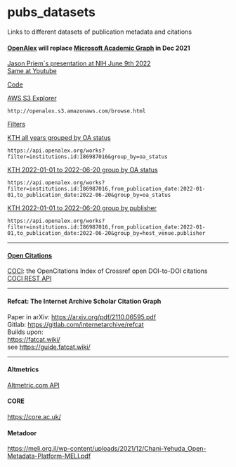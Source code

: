 # pubs_datasets

Links to different datasets of publication metadata and citations

#### [OpenAlex](https://openalex.org/) will replace [Microsoft Academic Graph](https://www.microsoft.com/en-us/research/project/academic/articles/microsoft-academic-to-expand-horizons-with-community-driven-approach/) in Dec 2021   

[Jason Priem´s presentation at NIH June 9th 2022](https://videocast.nih.gov/watch=45658)    
[Same at Youtube](https://www.youtube.com/watch?v=LBfBBQ9_KTk)    

[Code](https://github.com/ourresearch)    

[AWS S3 Explorer](http://openalex.s3.amazonaws.com/browse.html)
````
http://openalex.s3.amazonaws.com/browse.html
````
[Filters](https://docs.openalex.org/api/get-lists-of-entities/filter-entity-lists)

[KTH all years grouped by OA status](https://api.openalex.org/works?filter=institutions.id:I86987016&group_by=oa_status) 
````
https://api.openalex.org/works?filter=institutions.id:I86987016&group_by=oa_status
````
[KTH 2022-01-01 to 2022-06-20 group by OA status](https://api.openalex.org/works?filter=institutions.id:I86987016,from_publication_date:2022-01-01,to_publication_date:2022-06-20&group_by=oa_status)  
````
https://api.openalex.org/works?filter=institutions.id:I86987016,from_publication_date:2022-01-01,to_publication_date:2022-06-20&group_by=oa_status
````
[KTH 2022-01-01 to 2022-06-20 group by publisher](https://api.openalex.org/works?filter=institutions.id:I86987016,from_publication_date:2022-01-01,to_publication_date:2022-06-20&group_by=host_venue.publisher)    
````
https://api.openalex.org/works?filter=institutions.id:I86987016,from_publication_date:2022-01-01,to_publication_date:2022-06-20&group_by=host_venue.publisher
````

-------------------------

#### [Open Citations](https://opencitations.net/)    
[COCI](https://opencitations.net/index/coci): the OpenCitations Index of Crossref open DOI-to-DOI citations     
[COCI REST API](https://opencitations.net/index/coci/api/v1)

-------------------------

#### Refcat: The Internet Archive Scholar Citation Graph      
Paper in arXiv: https://arxiv.org/pdf/2110.06595.pdf     
Gitlab: https://gitlab.com/internetarchive/refcat     
Builds upon:    
https://fatcat.wiki/  
see https://guide.fatcat.wiki/

-------------------------

#### Altmetrics     
[Altmetric.com API](https://api.altmetric.com/v1/doi/10.1126/sciadv.abe4724)     

#### CORE    
https://core.ac.uk/

#### Metadoor

https://meli.org.il/wp-content/uploads/2021/12/Chani-Yehuda_Open-Metadata-Platform-MELI.pdf     

